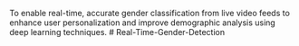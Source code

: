 To enable real-time, accurate gender classification from live video feeds to 
enhance user personalization and improve demographic analysis using deep learning techniques. # Real-Time-Gender-Detection
